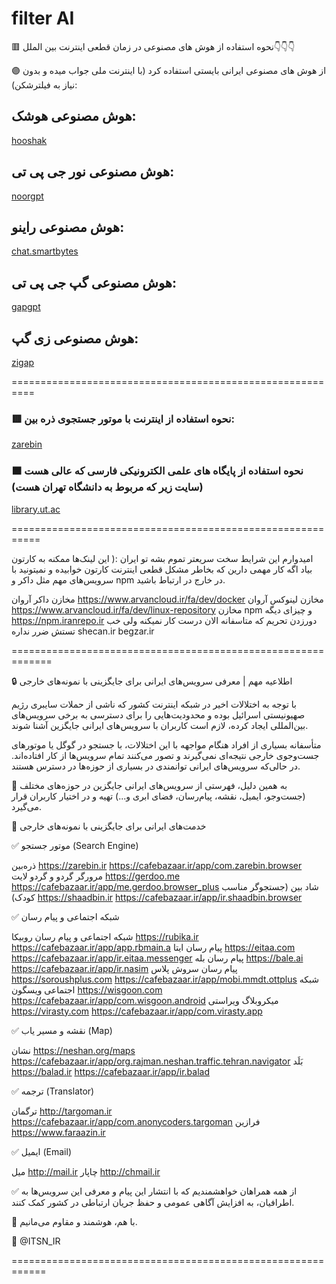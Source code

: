 # filter AI

🟥 نحوه استفاده از هوش های مصنوعی در زمان قطعی اینترنت بین الملل👇👇👇

🟣 از هوش های مصنوعی ایرانی بایستی استفاده کرد (با اینترنت ملی جواب میده و بدون نیاز به فیلترشکن):


## هوش مصنوعی هوشک:       
 [ hooshak ](https://hooshak.com/)
## هوش مصنوعی نور جی پی تی:
 [ noorgpt ](https://noorgpt.ir/chat)
## هوش مصنوعی راینو:
 [ chat.smartbytes ](https://chat.smartbytes.ir/)
## هوش مصنوعی گپ جی پی تی:
 [ gapgpt ](https://gapgpt.app/)
## هوش مصنوعی زی گپ:
 [ zigap ](https://zigap.ir/)

==========================================================
### 🟥 نحوه استفاده از اینترنت با موتور جستجوی ذره بین:
 [ zarebin ](https://zarebin.ir)

### 🟧 نحوه استفاده از پایگاه های علمی الکترونیکی فارسی که عالی هست (سایت زیر که مربوط به دانشگاه تهران هست)
 [ library.ut.ac ](https://library.ut.ac.ir/fa/grid/162/پایگاه-های-علمی-الکترونیکی-فارسی)


===========================================================

امیدوارم این شرایط سخت سریعتر تموم بشه تو ایران :(  این لینک‌ها ممکنه به کارتون بیاد اگه کار مهمی دارین که بخاطر مشکل قطعی اینترنت کارتون خوابیده و نمیتونید با سرویس‌های مهم مثل داکر و npm در خارج در ارتباط باشید. 

مخازن داکر آروان
https://www.arvancloud.ir/fa/dev/docker
مخازن لینوکس آروان
https://www.arvancloud.ir/fa/dev/linux-repository
مخازن npm و چیزای دیگه
https://npm.iranrepo.ir
دورزدن تحریم که متاسفانه الان درست کار نمیکنه ولی خب تستش ضرر نداره
shecan.ir
begzar.ir


=============================================================

🔒 اطلاعیه مهم | معرفی سرویس‌های ایرانی برای جایگزینی با نمونه‌های خارجی

با توجه به اختلالات اخیر در شبکه اینترنت کشور که ناشی از حملات سایبری رژیم صهیونیستی اسرائیل بوده و محدودیت‌هایی را برای دسترسی به برخی سرویس‌های بین‌المللی ایجاد کرده، لازم است کاربران با سرویس‌های ایرانی جایگزین آشنا شوند.

متأسفانه بسیاری از افراد هنگام مواجهه با این اختلالات، با جستجو در گوگل یا موتورهای جست‌وجوی خارجی نتیجه‌ای نمی‌گیرند و تصور می‌کنند تمام سرویس‌ها از کار افتاده‌اند. در حالی‌که سرویس‌های ایرانی توانمندی در بسیاری از حوزه‌ها در دسترس هستند.

📌 به همین دلیل، فهرستی از سرویس‌های ایرانی جایگزین در حوزه‌های مختلف (جست‌وجو، ایمیل، نقشه، پیام‌رسان، فضای ابری و...) تهیه و در اختیار کاربران قرار می‌گیرد.

📣 خدمت‌های ایرانی برای جایگزینی با نمونه‌های خارجی

✅ موتور جستجو (Search Engine)

ذره‌بین
https://zarebin.ir
https://cafebazaar.ir/app/com.zarebin.browser
مرورگر گردو و گردو لایت 
https://gerdoo.me
https://cafebazaar.ir/app/me.gerdoo.browser_plus
شاد ‌بین (جستجوگر مناسب کودک)
https://shaadbin.ir
https://cafebazaar.ir/app/ir.shaadbin.browser

✅ شبکه اجتماعی و پیام رسان

 شبکه اجتماعی و پیام رسان روبیکا
https://rubika.ir
https://cafebazaar.ir/app/app.rbmain.a
 پیام رسان ایتا
https://eitaa.com
https://cafebazaar.ir/app/ir.eitaa.messenger
پیام رسان بله
https://bale.ai
https://cafebazaar.ir/app/ir.nasim
 پیام رسان سروش پلاس
https://soroushplus.com
https://cafebazaar.ir/app/mobi.mmdt.ottplus
شبکه اجتماعی ویسگون
https://wisgoon.com
https://cafebazaar.ir/app/com.wisgoon.android
میکروبلاگ ویراستی 
https://virasty.com
https://cafebazaar.ir/app/com.virasty.app

✅ نقشه و مسیر یاب (Map)

 نشان
https://neshan.org/maps
https://cafebazaar.ir/app/org.rajman.neshan.traffic.tehran.navigator
بَلَد
https://balad.ir
https://cafebazaar.ir/app/ir.balad

✅ ترجمه (Translator)

ترگمان 
http://targoman.ir
https://cafebazaar.ir/app/com.anonycoders.targoman
فرازین
https://www.faraazin.ir

✅ ایمیل (Email)

میل
http://mail.ir
چاپار
http://chmail.ir

✅ از همه همراهان خواهشمندیم که با انتشار این پیام و معرفی این سرویس‌ها به اطرافیان، به افزایش آگاهی عمومی و حفظ جریان ارتباطی در کشور کمک کنند.

🧩 با هم، هوشمند و مقاوم می‌مانیم.

🎯 @ITSN_IR


============================================================